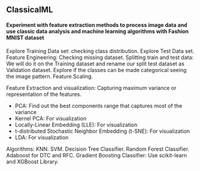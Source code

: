 ## ClassicalML

#### Experiment with feature extraction methods to process image data and use classic data analysis and machine learning algorithms with Fashion MNIST dataset

Explore Training Data set: checking class distribution.
Explore Test Data set.
Feature Engineering: Checking missing dataset.
Splitting train and test data: We will do it on the Training dataset and rename our split test dataset as
Validation dataset.
Explore if the classes can be made categorical seeing the image pattern.
Feature Scaling.

Feature Extraction and visualization: Capturing maximum variance or representation of the features.
  - PCA: Find out the best components range that captures most of the variance
  - Kernel PCA: For visualization
  - Locally-Linear Embedding (LLE): For visualization
  - t-distributed Stochastic Neighbor Embedding (t-SNE): For visualization
  - LDA: For visualization

Algorithms:
   KNN.
   SVM.
   Decision Tree Classifier.
   Random Forest Classifier.
   Adaboost for DTC and RFC.
   Gradient Boosting Classifier: Use scikit-learn and XGBoost Library.
  
